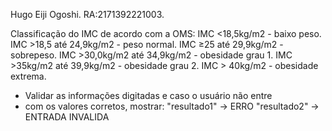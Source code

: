 Hugo Eiji Ogoshi.
RA:2171392221003.


Classificação do IMC de acordo com a OMS: 
IMC <18,5kg/m2 - baixo peso. 
IMC >18,5 até 24,9kg/m2 - peso normal. 
IMC ≥25 até 29,9kg/m2 - sobrepeso. 
IMC >30,0kg/m2 até 34,9kg/m2 - obesidade grau 1. 
IMC >35kg/m2 até 39,9kg/m2 - obesidade grau 2. 
IMC > 40kg/m2 - obesidade extrema. 

- Validar as informações digitadas e caso o usuário não entre
- com os valores corretos, mostrar: "resultado1" -> ERRO "resultado2" -> ENTRADA INVALIDA

